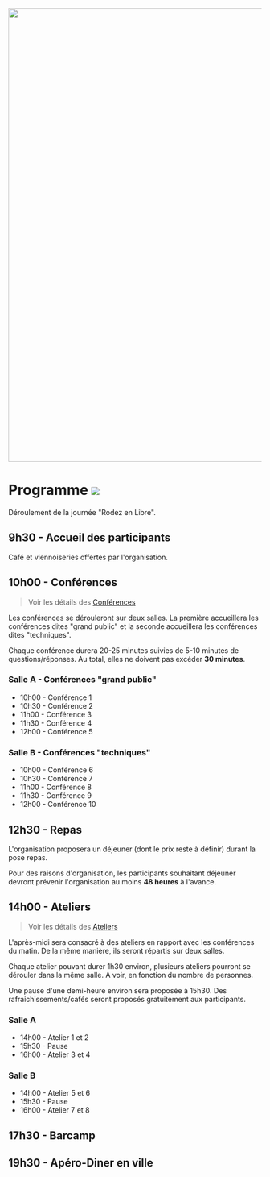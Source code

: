 <img src="https://github.com/aru2l/rodez-libre-2017/blob/master/assets/img/rodez.png" width="900" />


# Programme <img src="https://img.shields.io/badge/statut-%20in%20progress-brightgreen.svg"/>

Déroulement de la journée "Rodez en Libre".


## 9h30 - Accueil des participants

Café et viennoiseries offertes par l'organisation.


## 10h00 - Conférences 

> Voir les détails des [Conférences](https://github.com/aru2l/rodez-libre-2017/blob/master/%5Brfc%5D%20Conférences.md)

Les conférences se dérouleront sur deux salles. La première accueillera les conférences dites "grand public" et la seconde accueillera les conférences dites "techniques".

Chaque conférence durera 20-25 minutes suivies de 5-10 minutes de questions/réponses. Au total, elles ne doivent pas excéder **30 minutes**.


### Salle A - Conférences "grand public"

* 10h00 - Conférence 1
* 10h30 - Conférence 2
* 11h00 - Conférence 3
* 11h30 - Conférence 4
* 12h00 - Conférence 5


### Salle B - Conférences "techniques"

* 10h00 - Conférence 6
* 10h30 - Conférence 7
* 11h00 - Conférence 8
* 11h30 - Conférence 9
* 12h00 - Conférence 10


## 12h30 - Repas

L'organisation proposera un déjeuner (dont le prix reste à définir) durant la pose repas.

Pour des raisons d'organisation, les participants souhaitant déjeuner devront prévenir l'organisation au moins **48 heures** à l'avance.


## 14h00 - Ateliers

> Voir les détails des [Ateliers](https://github.com/aru2l/rodez-libre-2017/blob/master/%5Brfc%5D%20Ateliers.md)

L'après-midi sera consacré à des ateliers en rapport avec les conférences du matin. De la même manière, ils seront répartis sur deux salles.

Chaque atelier pouvant durer 1h30 environ, plusieurs ateliers pourront se dérouler dans la même salle. A voir, en fonction du nombre de personnes.

Une pause d'une demi-heure environ sera proposée à 15h30. Des rafraichissements/cafés seront proposés gratuitement aux participants.


### Salle A


* 14h00 - Atelier 1 et 2
* 15h30 - Pause
* 16h00 - Atelier 3 et 4

### Salle B


* 14h00 - Atelier 5 et 6
* 15h30 - Pause
* 16h00 - Atelier 7 et 8


## 17h30 - Barcamp

## 19h30 - Apéro-Diner en ville


